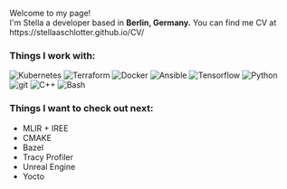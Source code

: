 <p>Welcome to my page! </br> I'm Stella a developer based in <b>Berlin, Germany.</b> You can find me CV at https://stellaaschlotter.github.io/CV/</p>

<h3>Things I work with:</h3>
<!--- Make it rainbow colored: https://planetcalc.com/5799/ --->
<p>
  <img alt="Kubernetes" src="https://img.shields.io/badge/-Kubernetes-ff0000?style=flat-square&logo=react&logoColor=white" />
  <img alt="Terraform" src="https://img.shields.io/badge/-Terraform-ffa200?style=flat-square&logo=webpack&logoColor=white" /> 
  <img alt="Docker" src="https://img.shields.io/badge/-Docker-bfff00?style=flat-square&logo=docker&logoColor=white" />
  <img alt="Ansible" src="https://img.shields.io/badge/-Ansible-1eff00?style=flat-square&logo=github-actions&logoColor=white" />
  <img alt="Tensorflow" src="https://img.shields.io/badge/-Tensorflow-00ff80?style=flat-square&logo=typescript&logoColor=white" />
  <img alt="Python" src="https://img.shields.io/badge/-Python-00ddff?style=flat-square&logo=insomnia&logoColor=white" />
  <img alt="git" src="https://img.shields.io/badge/-Git-0040ff?style=flat-square&logo=git&logoColor=white" />
  <img alt="C++" src="https://img.shields.io/badge/-C++-6200ff?style=flat-square&logo=git&logoColor=white" />
  <img alt="Bash" src="https://img.shields.io/badge/-Bash-ff00ff?style=flat-square&logo=git&logoColor=white" />
</p>

<!--- TODO add publications --->

<h3>Things I want to check out next:</h3>
<ul>
  <li>MLIR + IREE</li>
  <li>CMAKE</li>
  <li>Bazel</li>
  <li>Tracy Profiler</li>
  <li>Unreal Engine</li>
  <li>Yocto</li>
</ul>
